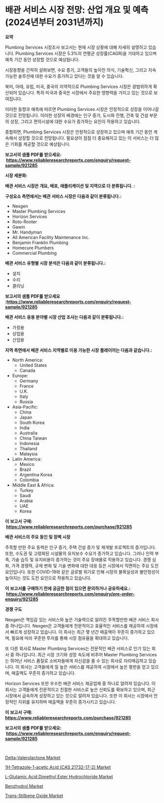 <p><h1>배관 서비스 시장 전망: 산업 개요 및 예측 (2024년부터 2031년까지)</h1></p><p><strong>요약</strong></p>
<p><p>Plumbing Services 시장조사 보고서는 현재 시장 상황에 대해 자세히 설명하고 있습니다. Plumbing Services 시장은 5.3%의 연평균 성장률(CAGR)을 기대하고 있으며 예측 기간 동안 성장할 것으로 예상됩니다.</p><p>시장동향을 간략히 살펴보면, 수요 증가, 고객들의 높아진 의식, 기술혁신, 그리고 지속 가능한 솔루션에 대한 수요가 증가하고 있다는 것을 알 수 있습니다.</p><p>북미, 아태, 유럽, 미국, 중국의 지역적으로 Plumbing Services 시장은 광범위하게 확산되어 있습니다. 특히 미국과 중국은 시장에서 주요한 영향력을 가지고 있는 것으로 보여집니다.</p><p>이러한 동향과 예측에 따르면 Plumbing Services 시장은 안정적으로 성장을 이어나갈 것으로 전망됩니다. 이러한 성장의 배경에는 인구 증가, 도시화 진행, 건축 및 건설 부문의 성장, 그리고 편의시설에 대한 수요가 증가하는 요인이 작용하고 있습니다.</p><p>종합하면, Plumbing Services 시장은 안정적으로 성장하고 있으며 예측 기간 동안 계속해서 성장할 것으로 전망됩니다. 필요성이 점점 더 중요해지고 있는 이 서비스는 더 많은 기회를 제공할 것으로 예상됩니다.</p></p>
<p><strong>보고서의 샘플 PDF를 받으세요: &nbsp;<a href="https://www.reliableresearchreports.com/enquiry/request-sample/921285">https://www.reliableresearchreports.com/enquiry/request-sample/921285</a></strong></p>
<p><strong>시장 세분화:</strong></p>
<p><strong> 배관 서비스 시장은 개요, 배포, 애플리케이션 및 지역으로 더 분류됩니다. :</strong></p>
<p><strong>구성요소 측면에서는 배관 서비스 시장은 다음과 같이 분류됩니다.:</strong></p>
<p><ul><li>Nexgen</li><li>Master Plumbing Services</li><li>Horizon Services</li><li>Roto-Rooter</li><li>Gawin</li><li>Mr. Handyman</li><li>All American Facility Maintenance Inc.</li><li>Benjamin Franklin Plumbing</li><li>Homecure Plumbers</li><li>Commercial Plumbing</li></ul></p>
<p><strong> 배관 서비스 유형별 시장 분석은 다음과 같이 분류됩니다.:</strong></p>
<p><ul><li>설치</li><li>수리</li><li>클리닝</li></ul></p>
<p><strong>보고서의 샘플 PDF를 받으세요 :<a href="https://www.reliableresearchreports.com/enquiry/request-sample/921285">https://www.reliableresearchreports.com/enquiry/request-sample/921285</a></strong></p>
<p><strong> 배관 서비스 응용 분야별 시장 산업 조사는 다음과 같이 분류됩니다.:</strong></p>
<p><ul><li>가정용</li><li>상업용</li><li>산업용</li></ul></p>
<p><strong>지역 측면에서 배관 서비스 지역별로 이용 가능한 시장 플레이어는 다음과 같습니다.:</strong></p>
<p><ul>
    <li>
        North America:
        <ul>
            <li>United States</li>
            <li>Canada</li>
        </ul>
    </li>
    <li>
        Europe:
        <ul>
            <li>Germany</li>
            <li>France</li>
            <li>U.K.</li>
            <li>Italy</li>
            <li>Russia</li>
        </ul>
    </li>
    <li>
        Asia-Pacific:
        <ul>
            <li>China</li>
            <li>Japan</li>
            <li>South Korea</li>
            <li>India</li>
            <li>Australia</li>
            <li>China Taiwan</li>
            <li>Indonesia</li>
            <li>Thailand</li>
            <li>Malaysia</li>
        </ul>
    </li>
    <li>
        Latin America:
        <ul>
            <li>Mexico</li>
            <li>Brazil</li>
            <li>Argentina Korea</li>
            <li>Colombia</li>
        </ul>
    </li>
    <li>
        Middle East & Africa:
        <ul>
            <li>Turkey</li>
            <li>Saudi</li>
            <li>Arabia</li>
            <li>UAE</li>
            <li>Korea</li>
        </ul>
    </li>
    </ul></p>
<p><strong>이 보고서 구매: &nbsp;<a href="https://www.reliableresearchreports.com/purchase/921285">https://www.reliableresearchreports.com/purchase/921285</a></strong></p>
<p><strong>배관 서비스의 주요 동인 및 장벽 시장</strong></p>
<p><p>주목할 만한 주요 동력은 인구 증가, 주택 건설 증가 및 재개발 프로젝트의 증가입니다. 또한, 수도권 및 고령화된 시설물의 유지보수 수요가 증가하고 있습니다. 그러나 인력 부족, 기술 습득 및 유지비용이 증가하는 것이 주요 장애물로 작용하고 있습니다. 경쟁 심화, 가격 경쟁력, 규제 변화 및 기술 변화에 대한 대응 등은 시장에서 직면하는 주요 도전 요인입니다. 또한 COVID-19와 같은 글로벌 위기로 인해 시장의 불확실성과 불안정성이 높아지는 것도 도전 요인으로 작용하고 있습니다.</p></p>
<p><strong>이 보고서를 구매하기 전에 궁금한 점이 있으면 문의하거나 공유하세요.: &nbsp;<a href="https://www.reliableresearchreports.com/enquiry/pre-order-enquiry/921285">https://www.reliableresearchreports.com/enquiry/pre-order-enquiry/921285</a></strong></p>
<p><strong>경쟁 구도</strong></p>
<p><p>Nexgen은 책임감 있는 서비스와 높은 기술력으로 알려진 주목할만한 배관 서비스 회사 중 하나입니다. Nexgen은 고객들에게 전문적이고 효율적인 서비스를 제공하여 시장에서 빠르게 성장하고 있습니다. 이 회사는 최근 몇 년간 매출액이 꾸준히 증가하고 있으며, 필요에 따라 꾸준한 투자를 통해 시장 점유율을 확대하고 있습니다.</p><p>또 다른 회사로 Master Plumbing Services는 전문적인 배관 서비스로 인기 있는 회사 중 하나입니다. 최근 시장 크기와 성장 속도에 비추어 Master Plumbing Services는 뛰어난 서비스 품질로 소비자들에게 자신감을 줄 수 있는 회사로 자리매김하고 있습니다. 이 회사는 고객들에게 질 높은 서비스를 제공하여 시장에서 높은 평판을 얻고 있으며, 매출액도 꾸준히 증가하고 있습니다.</p><p>Horizon Services 또한 우수한 배관 서비스 제공업체 중 하나로 알려져 있습니다. 이 회사는 고객들에게 전문적이고 친절한 서비스로 높은 신뢰도를 확보하고 있으며, 최근 시장에서 급속하게 성장하고 있는 것으로 알려져 있습니다. 또한 이 회사는 시장에서 안정적인 지위를 유지하며 매출액을 꾸준히 증가시키고 있습니다.</p></p>
<p><strong>이 보고서 구매: &nbsp; <a href="https://www.reliableresearchreports.com/purchase/921285">https://www.reliableresearchreports.com/purchase/921285</a></strong></p>
<p><strong>보고서의 샘플 PDF를 받으세요: &nbsp;<a href="https://www.reliableresearchreports.com/enquiry/request-sample/921285">https://www.reliableresearchreports.com/enquiry/request-sample/921285</a></strong><strong></strong></p>
<p>&nbsp;</p>
<p><p><a href="https://github.com/marloy8/Market-Research-Report-List-3/blob/main/delta-valerolactone-market.md">Delta-Valerolactone Market</a></p><p><a href="https://github.com/Sarissaschmalingtr6fz2739/Market-Research-Report-List-1/blob/main/1h-tetrazole-1-acetic-acid-cas-21732-17-2-market.md">1H-Tetrazole-1-acetic Acid (CAS 21732-17-2) Market</a></p><p><a href="https://github.com/WillieWoodard/Market-Research-Report-List-3/blob/main/l-glutamic-acid-dimethyl-ester-hydrochloride-market.md">L-Glutamic Acid Dimethyl Ester Hydrochloride Market</a></p><p><a href="https://github.com/jodemen/Market-Research-Report-List-1/blob/main/benzhydrol-market.md">Benzhydrol Market</a></p><p><a href="https://github.com/jj19131/Market-Research-Report-List-1/blob/main/trans-stilbene-oxide-market.md">Trans-Stilbene Oxide Market</a></p></p>